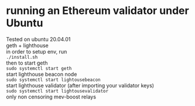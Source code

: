 # running an Ethereum validator under Ubuntu
Tested on ubuntu 20.04.01  
geth + lighthouse  
in order to setup env, run    
`./install.sh`  
then to start geth  
`sudo systemctl start geth`  
start lighthouse beacon node  
`sudo systemctl start lightousebeacon`  
start lighthouse validator (after importing your validator keys)  
`sudo systemctl start lightousevalidator`  
only non censoring mev-boost relays  
